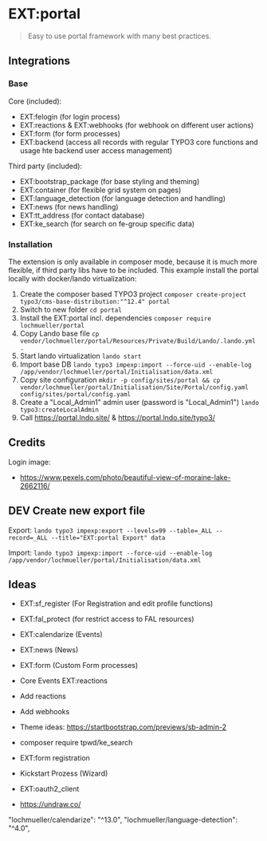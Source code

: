 # EXT:portal

> Easy to use portal framework with many best practices.

## Integrations

### Base 

Core (included):
- EXT:felogin (for login process)
- EXT:reactions & EXT:webhooks (for webhook on different user actions)
- EXT:form (for form processes)
- EXT:backend (access all records with regular TYPO3 core functions and usage hte backend user access management)

Third party (included):
- EXT:bootstrap_package (for base styling and theming)
- EXT:container (for flexible grid system on pages)
- EXT:language_detection (for language detection and handling)
- EXT:news (for news handling)
- EXT:tt_address (for contact database)
- EXT:ke_search (for search on fe-group specific data)

### Installation

The extension is only available in composer mode, because it is much more flexible, if third party libs have to be included. This example install the portal locally with docker/lando virtualization:

1. Create the composer based TYPO3 project `composer create-project typo3/cms-base-distribution:"^12.4" portal`
2. Switch to new folder `cd portal`
3. Install the EXT:portal incl. dependencies `composer require lochmueller/portal`
4. Copy Lando base file `cp vendor/lochmueller/portal/Resources/Private/Build/Lando/.lando.yml .`
5. Start lando virtualization `lando start`
6. Import base DB `lando typo3 impexp:import --force-uid --enable-log /app/vendor/lochmueller/portal/Initialisation/data.xml`
7. Copy site configuration `mkdir -p config/sites/portal && cp vendor/lochmueller/portal/Initialisation/Site/Portal/config.yaml config/sites/portal/config.yaml`
8. Create a "Local_Admin1" admin user (password is "Local_Admin1") `lando typo3:createLocalAdmin`
9. Call https://portal.lndo.site/ & https://portal.lndo.site/typo3/

## Credits

Login image:
- https://www.pexels.com/photo/beautiful-view-of-moraine-lake-2662116/


## DEV Create new export file

Export: `lando typo3 impexp:export --levels=99 --table=_ALL --record=_ALL --title="EXT:portal Export" data`

Import: `lando typo3 impexp:import --force-uid --enable-log /app/vendor/lochmueller/portal/Initialisation/data.xml`

## Ideas

- EXT:sf_register (For Registration and edit profile functions)
- EXT:fal_protect (for restrict access to FAL resources)
- EXT:calendarize (Events)
- EXT:news (News)
- EXT:form (Custom Form processes)
- Core Events EXT:reactions
- Add reactions
- Add webhooks
- Theme ideas: https://startbootstrap.com/previews/sb-admin-2
- composer require tpwd/ke_search
- EXT:form registration
- Kickstart Prozess (Wizard)
- EXT:oauth2_client

- https://undraw.co/


"lochmueller/calendarize": "^13.0",
"lochmueller/language-detection": "^4.0",